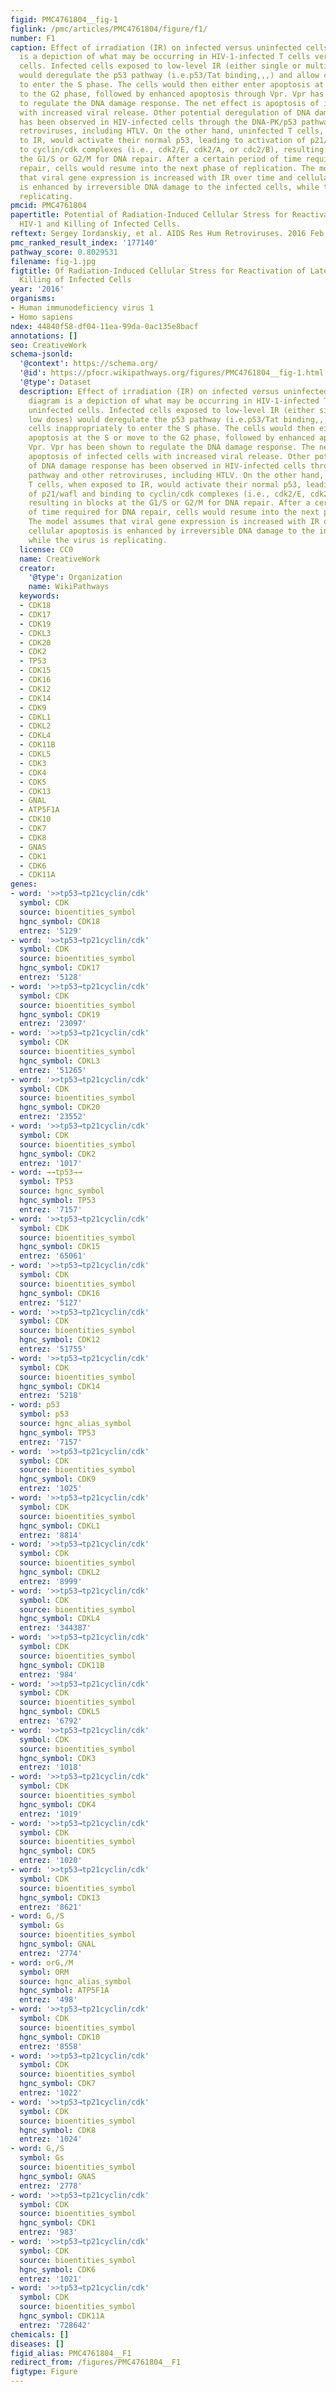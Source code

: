 ```yaml
---
figid: PMC4761804__fig-1
figlink: /pmc/articles/PMC4761804/figure/f1/
number: F1
caption: Effect of irradiation (IR) on infected versus uninfected cells. The diagram
  is a depiction of what may be occurring in HIV-1-infected T cells versus uninfected
  cells. Infected cells exposed to low-level IR (either single or multiple low doses)
  would deregulate the p53 pathway (i.e.p53/Tat binding,,,) and allow cells inappropriately
  to enter the S phase. The cells would then either enter apoptosis at the S or move
  to the G2 phase, followed by enhanced apoptosis through Vpr. Vpr has been shown
  to regulate the DNA damage response. The net effect is apoptosis of infected cells
  with increased viral release. Other potential deregulation of DNA damage response
  has been observed in HIV-infected cells through the DNA-PK/p53 pathway and other
  retroviruses, including HTLV. On the other hand, uninfected T cells, when exposed
  to IR, would activate their normal p53, leading to activation of p21/wafl and binding
  to cyclin/cdk complexes (i.e., cdk2/E, cdk2/A, or cdc2/B), resulting in blocks at
  the G1/S or G2/M for DNA repair. After a certain period of time required for DNA
  repair, cells would resume into the next phase of replication. The model assumes
  that viral gene expression is increased with IR over time and cellular apoptosis
  is enhanced by irreversible DNA damage to the infected cells, while the virus is
  replicating.
pmcid: PMC4761804
papertitle: Potential of Radiation-Induced Cellular Stress for Reactivation of Latent
  HIV-1 and Killing of Infected Cells.
reftext: Sergey Iordanskiy, et al. AIDS Res Hum Retroviruses. 2016 Feb 1;32(2):120-124.
pmc_ranked_result_index: '177140'
pathway_score: 0.8029531
filename: fig-1.jpg
figtitle: Of Radiation-Induced Cellular Stress for Reactivation of Latent HIV-1 and
  Killing of Infected Cells
year: '2016'
organisms:
- Human immunodeficiency virus 1
- Homo sapiens
ndex: 44840f58-df04-11ea-99da-0ac135e8bacf
annotations: []
seo: CreativeWork
schema-jsonld:
  '@context': https://schema.org/
  '@id': https://pfocr.wikipathways.org/figures/PMC4761804__fig-1.html
  '@type': Dataset
  description: Effect of irradiation (IR) on infected versus uninfected cells. The
    diagram is a depiction of what may be occurring in HIV-1-infected T cells versus
    uninfected cells. Infected cells exposed to low-level IR (either single or multiple
    low doses) would deregulate the p53 pathway (i.e.p53/Tat binding,,,) and allow
    cells inappropriately to enter the S phase. The cells would then either enter
    apoptosis at the S or move to the G2 phase, followed by enhanced apoptosis through
    Vpr. Vpr has been shown to regulate the DNA damage response. The net effect is
    apoptosis of infected cells with increased viral release. Other potential deregulation
    of DNA damage response has been observed in HIV-infected cells through the DNA-PK/p53
    pathway and other retroviruses, including HTLV. On the other hand, uninfected
    T cells, when exposed to IR, would activate their normal p53, leading to activation
    of p21/wafl and binding to cyclin/cdk complexes (i.e., cdk2/E, cdk2/A, or cdc2/B),
    resulting in blocks at the G1/S or G2/M for DNA repair. After a certain period
    of time required for DNA repair, cells would resume into the next phase of replication.
    The model assumes that viral gene expression is increased with IR over time and
    cellular apoptosis is enhanced by irreversible DNA damage to the infected cells,
    while the virus is replicating.
  license: CC0
  name: CreativeWork
  creator:
    '@type': Organization
    name: WikiPathways
  keywords:
  - CDK18
  - CDK17
  - CDK19
  - CDKL3
  - CDK20
  - CDK2
  - TP53
  - CDK15
  - CDK16
  - CDK12
  - CDK14
  - CDK9
  - CDKL1
  - CDKL2
  - CDKL4
  - CDK11B
  - CDKL5
  - CDK3
  - CDK4
  - CDK5
  - CDK13
  - GNAL
  - ATP5F1A
  - CDK10
  - CDK7
  - CDK8
  - GNAS
  - CDK1
  - CDK6
  - CDK11A
genes:
- word: '>>tp53→tp21cyclin/cdk'
  symbol: CDK
  source: bioentities_symbol
  hgnc_symbol: CDK18
  entrez: '5129'
- word: '>>tp53→tp21cyclin/cdk'
  symbol: CDK
  source: bioentities_symbol
  hgnc_symbol: CDK17
  entrez: '5128'
- word: '>>tp53→tp21cyclin/cdk'
  symbol: CDK
  source: bioentities_symbol
  hgnc_symbol: CDK19
  entrez: '23097'
- word: '>>tp53→tp21cyclin/cdk'
  symbol: CDK
  source: bioentities_symbol
  hgnc_symbol: CDKL3
  entrez: '51265'
- word: '>>tp53→tp21cyclin/cdk'
  symbol: CDK
  source: bioentities_symbol
  hgnc_symbol: CDK20
  entrez: '23552'
- word: '>>tp53→tp21cyclin/cdk'
  symbol: CDK
  source: bioentities_symbol
  hgnc_symbol: CDK2
  entrez: '1017'
- word: →→tp53→→
  symbol: TP53
  source: hgnc_symbol
  hgnc_symbol: TP53
  entrez: '7157'
- word: '>>tp53→tp21cyclin/cdk'
  symbol: CDK
  source: bioentities_symbol
  hgnc_symbol: CDK15
  entrez: '65061'
- word: '>>tp53→tp21cyclin/cdk'
  symbol: CDK
  source: bioentities_symbol
  hgnc_symbol: CDK16
  entrez: '5127'
- word: '>>tp53→tp21cyclin/cdk'
  symbol: CDK
  source: bioentities_symbol
  hgnc_symbol: CDK12
  entrez: '51755'
- word: '>>tp53→tp21cyclin/cdk'
  symbol: CDK
  source: bioentities_symbol
  hgnc_symbol: CDK14
  entrez: '5218'
- word: p53
  symbol: p53
  source: hgnc_alias_symbol
  hgnc_symbol: TP53
  entrez: '7157'
- word: '>>tp53→tp21cyclin/cdk'
  symbol: CDK
  source: bioentities_symbol
  hgnc_symbol: CDK9
  entrez: '1025'
- word: '>>tp53→tp21cyclin/cdk'
  symbol: CDK
  source: bioentities_symbol
  hgnc_symbol: CDKL1
  entrez: '8814'
- word: '>>tp53→tp21cyclin/cdk'
  symbol: CDK
  source: bioentities_symbol
  hgnc_symbol: CDKL2
  entrez: '8999'
- word: '>>tp53→tp21cyclin/cdk'
  symbol: CDK
  source: bioentities_symbol
  hgnc_symbol: CDKL4
  entrez: '344387'
- word: '>>tp53→tp21cyclin/cdk'
  symbol: CDK
  source: bioentities_symbol
  hgnc_symbol: CDK11B
  entrez: '984'
- word: '>>tp53→tp21cyclin/cdk'
  symbol: CDK
  source: bioentities_symbol
  hgnc_symbol: CDKL5
  entrez: '6792'
- word: '>>tp53→tp21cyclin/cdk'
  symbol: CDK
  source: bioentities_symbol
  hgnc_symbol: CDK3
  entrez: '1018'
- word: '>>tp53→tp21cyclin/cdk'
  symbol: CDK
  source: bioentities_symbol
  hgnc_symbol: CDK4
  entrez: '1019'
- word: '>>tp53→tp21cyclin/cdk'
  symbol: CDK
  source: bioentities_symbol
  hgnc_symbol: CDK5
  entrez: '1020'
- word: '>>tp53→tp21cyclin/cdk'
  symbol: CDK
  source: bioentities_symbol
  hgnc_symbol: CDK13
  entrez: '8621'
- word: G,/S
  symbol: Gs
  source: bioentities_symbol
  hgnc_symbol: GNAL
  entrez: '2774'
- word: orG,/M
  symbol: ORM
  source: hgnc_alias_symbol
  hgnc_symbol: ATP5F1A
  entrez: '498'
- word: '>>tp53→tp21cyclin/cdk'
  symbol: CDK
  source: bioentities_symbol
  hgnc_symbol: CDK10
  entrez: '8558'
- word: '>>tp53→tp21cyclin/cdk'
  symbol: CDK
  source: bioentities_symbol
  hgnc_symbol: CDK7
  entrez: '1022'
- word: '>>tp53→tp21cyclin/cdk'
  symbol: CDK
  source: bioentities_symbol
  hgnc_symbol: CDK8
  entrez: '1024'
- word: G,/S
  symbol: Gs
  source: bioentities_symbol
  hgnc_symbol: GNAS
  entrez: '2778'
- word: '>>tp53→tp21cyclin/cdk'
  symbol: CDK
  source: bioentities_symbol
  hgnc_symbol: CDK1
  entrez: '983'
- word: '>>tp53→tp21cyclin/cdk'
  symbol: CDK
  source: bioentities_symbol
  hgnc_symbol: CDK6
  entrez: '1021'
- word: '>>tp53→tp21cyclin/cdk'
  symbol: CDK
  source: bioentities_symbol
  hgnc_symbol: CDK11A
  entrez: '728642'
chemicals: []
diseases: []
figid_alias: PMC4761804__F1
redirect_from: /figures/PMC4761804__F1
figtype: Figure
---
```

